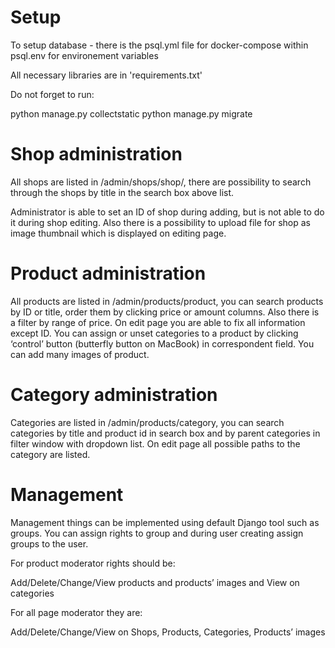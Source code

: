 # Setup 
To setup database - there is the psql.yml file for docker-compose within psql.env for environement variables

All necessary libraries are in 'requirements.txt'

Do not forget to run:

python manage.py collectstatic
python manage.py migrate

# Shop administration

All shops are listed in /admin/shops/shop/, there are possibility to search through the shops by title in the search box above list.

Administrator is able to set an ID of shop during adding, but is not able to do it during shop editing. Also there is a possibility to upload file for shop as image thumbnail which is displayed on editing page.

# Product administration 

All products are listed in /admin/products/product, you can search products by ID or title, order them by clicking price or amount columns. Also there is a filter by range of price. On edit page you are able to fix all information except ID. You can assign or unset categories to a product by clicking ‘control’ button (butterfly button on MacBook) in correspondent field. You can add many images of product.

# Category administration 

Categories are listed in /admin/products/category, you can search categories by title and product id in search box and by parent categories in filter window with dropdown list. On edit page all possible paths to the category are listed.

# Management 

Management things can be implemented using default Django tool such as groups. You can assign rights to group and during user creating assign groups to the user. 

For product moderator rights should be:

Add/Delete/Change/View products and products’ images and View on categories

For all page moderator they are:

Add/Delete/Change/View on Shops, Products, Categories, Products’ images